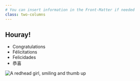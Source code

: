 ```yaml
---
# You can insert information in the Front-Matter if needed
class: two-columns
---
```


## Houray!

* Congratulations
* Félicitations
* Felicidades
* 恭喜

![A redhead girl, smiling and thumb up](../../assets/images/congrats.gif "Easy A")
